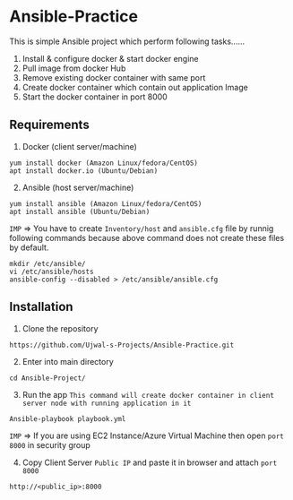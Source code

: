 # Ansible-Practice
This is simple Ansible project which perform following tasks......
1. Install & configure docker & start docker engine
2. Pull image from docker Hub
3. Remove existing docker container with same port
4. Create docker container which contain out application Image 
5. Start the docker container in port 8000
 

## Requirements
1. Docker (client server/machine)
  ```
  yum install docker (Amazon Linux/fedora/CentOS)
  apt install docker.io (Ubuntu/Debian)
  ```

2. Ansible  (host server/machine)
  ```
  yum install ansible (Amazon Linux/fedora/CentOS)
  apt install ansible (Ubuntu/Debian)
  ```
  `IMP` => You have to create `Inventory/host` and `ansible.cfg` file by runnig following commands 
  because above command does not create these files by default.
  ```
  mkdir /etc/ansible/
  vi /etc/ansible/hosts
  ansible-config --disabled > /etc/ansible/ansible.cfg 
  ```

## Installation
1. Clone the repository
  ```
  https://github.com/Ujwal-s-Projects/Ansible-Practice.git
  ```

2. Enter into main directory
  ```
  cd Ansible-Project/
  ```

3. Run the app    `This command will create docker container in client server node with running application in it` 
  ```
  Ansible-playbook playbook.yml
  ```
  `IMP` => If you are using EC2 Instance/Azure Virtual Machine then open `port 8000` in security group 

4. Copy Client Server `Public IP` and paste it in browser and attach `port 8000`
  ```
  http://<public_ip>:8000
  ```

